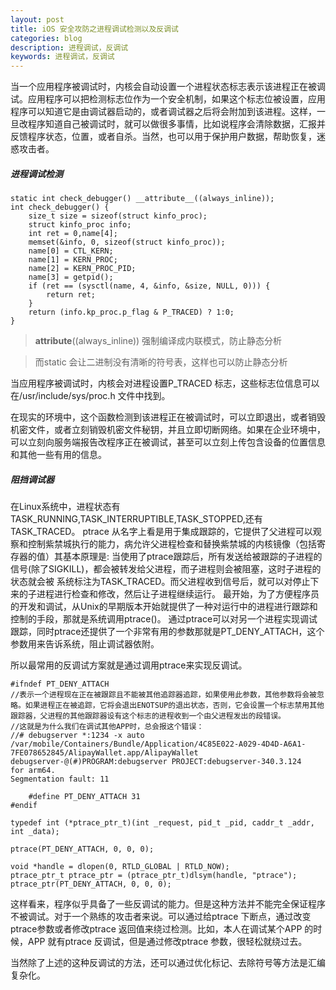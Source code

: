 ```yaml
---
layout: post
title: iOS 安全攻防之进程调试检测以及反调试
categories: blog
description: 进程调试，反调试
keywords: 进程调试，反调试
---
```


当一个应用程序被调试时，内核会自动设置一个进程状态标志表示该进程正在被调试。应用程序可以把检测标志位作为一个安全机制，如果这个标志位被设置，应用程序可以知道它是由调试器启动的，或者调试器之后将会附加到该进程。这样，一旦改程序知道自己被调试时，就可以做很多事情，比如说程序会清除数据，汇报并反馈程序状态，位置，或者自杀。当然，也可以用于保护用户数据，帮助恢复，迷惑攻击者。


<h5>进程调试检测</h5>



```
static int check_debugger() __attribute__((always_inline));
int check_debugger() {
    size_t size = sizeof(struct kinfo_proc);
    struct kinfo_proc info;
    int ret = 0,name[4];
    memset(&info, 0, sizeof(struct kinfo_proc));
    name[0] = CTL_KERN;
    name[1] = KERN_PROC;
    name[2] = KERN_PROC_PID;
    name[3] = getpid();
    if (ret == (sysctl(name, 4, &info, &size, NULL, 0))) {
        return ret;
    }
    return (info.kp_proc.p_flag & P_TRACED) ? 1:0;
}
```


>__attribute__((always_inline)) 强制编译成内联模式，防止静态分析



>而static 会让二进制没有清晰的符号表，这样也可以防止静态分析



当应用程序被调试时，内核会对进程设置P_TRACED 标志，这些标志位信息可以在/usr/include/sys/proc.h 文件中找到。



在现实的环境中，这个函数检测到该进程正在被调试时，可以立即退出，或者销毁机密文件，或者立刻销毁机密文件秘钥，并且立即切断网络。如果在企业环境中，可以立刻向服务端报告改程序正在被调试，甚至可以立刻上传包含设备的位置信息和其他一些有用的信息。



<h5>阻挡调试器</h5>
在Linux系统中，进程状态有TASK_RUNNING,TASK_INTERRUPTIBLE,TASK_STOPPED,还有TASK_TRACED。
ptrace 从名字上看是用于集成跟踪的，它提供了父进程可以观察和控制紫禁城执行的能力，病允许父进程检查和替换紫禁城的内核镜像（包括寄存器的值）其基本原理是: 当使用了ptrace跟踪后，所有发送给被跟踪的子进程的信号(除了SIGKILL)，都会被转发给父进程，而子进程则会被阻塞，这时子进程的状态就会被 系统标注为TASK_TRACED。而父进程收到信号后，就可以对停止下来的子进程进行检查和修改，然后让子进程继续运行。 
最开始，为了方便程序员的开发和调试，从Unix的早期版本开始就提供了一种对运行中的进程进行跟踪和控制的手段，那就是系统调用ptrace()。
通过ptrace可以对另一个进程实现调试跟踪，同时ptrace还提供了一个非常有用的参数那就是PT_DENY_ATTACH，这个参数用来告诉系统，阻止调试器依附。

所以最常用的反调试方案就是通过调用ptrace来实现反调试。



```
#ifndef PT_DENY_ATTACH
//表示一个进程现在正在被跟踪且不能被其他追踪器追踪，如果使用此参数，其他参数将会被忽略。如果进程正在被追踪，它将会退出ENOTSUP的退出状态，否则，它会设置一个标志禁用其他跟踪器，父进程的其他跟踪器设有这个标志的进程收到一个由父进程发出的段错误。
//这就是为什么我们在调试其他APP时，总会报这个错误：
//# debugserver *:1234 -x auto /var/mobile/Containers/Bundle/Application/4C85E022-A029-4D4D-A6A1-7FE078652845/AlipayWallet.app/AlipayWallet
debugserver-@(#)PROGRAM:debugserver PROJECT:debugserver-340.3.124
for arm64.
Segmentation fault: 11

    #define PT_DENY_ATTACH 31
#endif

typedef int (*ptrace_ptr_t)(int _request, pid_t _pid, caddr_t _addr, int _data);

ptrace(PT_DENY_ATTACH, 0, 0, 0);

void *handle = dlopen(0, RTLD_GLOBAL | RTLD_NOW);
ptrace_ptr_t ptrace_ptr = (ptrace_ptr_t)dlsym(handle, "ptrace");
ptrace_ptr(PT_DENY_ATTACH, 0, 0, 0);
```



这样看来，程序似乎具备了一些反调试的能力。但是这种方法并不能完全保证程序不被调试。对于一个熟练的攻击者来说。可以通过给ptrace 下断点，通过改变ptrace参数或者修改ptrace 返回值来绕过检测。比如，本人在调试某个APP 的时候，APP 就有ptrace 反调试，但是通过修改ptrace 参数，很轻松就绕过去。



当然除了上述的这种反调试的方法，还可以通过优化标记、去除符号等方法是汇编复杂化。








